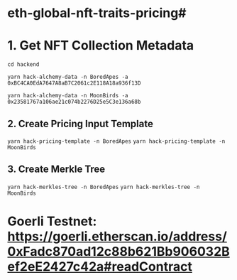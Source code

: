 # eth-global-nft-traits-pricing#

# 1. Get NFT Collection Metadata

`cd hackend`

`yarn hack-alchemy-data -n BoredApes -a 0xBC4CA0EdA7647A8aB7C2061c2E118A18a936f13D`

`yarn hack-alchemy-data -n MoonBirds -a 0x23581767a106ae21c074b2276D25e5C3e136a68b`

## 2. Create Pricing Input Template

`yarn hack-pricing-template -n BoredApes`
`yarn hack-pricing-template -n MoonBirds`

## 3. Create Merkle Tree

`yarn hack-merkles-tree -n BoredApes`
`yarn hack-merkles-tree -n MoonBirds`


# Goerli Testnet: https://goerli.etherscan.io/address/0xFadc870ad12c88b621Bb906032Bef2eE2427c42a#readContract